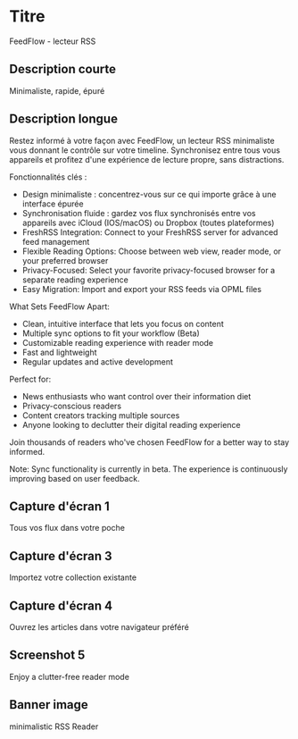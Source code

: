 # Titre

FeedFlow - lecteur RSS

## Description courte

Minimaliste, rapide, épuré

## Description longue
Restez informé à votre façon avec FeedFlow, un lecteur RSS minimaliste vous
donnant le contrôle sur votre timeline. Synchronisez entre tous vous appareils
et profitez d'une expérience de lecture propre, sans distractions.

Fonctionnalités clés :

- Design minimaliste : concentrez-vous sur ce qui importe grâce à une interface
  épurée
- Synchronisation fluide : gardez vos flux synchronisés entre vos appareils avec
  iCloud (IOS/macOS) ou Dropbox (toutes plateformes)
- FreshRSS Integration: Connect to your FreshRSS server for advanced feed
  management
- Flexible Reading Options: Choose between web view, reader mode, or your
  preferred browser
- Privacy-Focused: Select your favorite privacy-focused browser for a separate
  reading experience
- Easy Migration: Import and export your RSS feeds via OPML files

What Sets FeedFlow Apart:

- Clean, intuitive interface that lets you focus on content
- Multiple sync options to fit your workflow (Beta)
- Customizable reading experience with reader mode
- Fast and lightweight
- Regular updates and active development

Perfect for:
- News enthusiasts who want control over their information diet
- Privacy-conscious readers
- Content creators tracking multiple sources
- Anyone looking to declutter their digital reading experience

Join thousands of readers who've chosen FeedFlow for a better way to stay
informed.

Note: Sync functionality is currently in beta. The experience is continuously
improving based on user feedback.

## Capture d'écran 1

Tous vos flux dans votre poche

## Capture d'écran 3

Importez votre collection existante

## Capture d'écran 4

Ouvrez les articles dans votre navigateur préféré

## Screenshot 5

Enjoy a clutter-free reader mode

## Banner image

minimalistic RSS Reader
